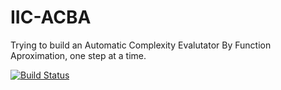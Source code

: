 # IIC-ACBA

Trying to build an Automatic Complexity Evalutator By Function Aproximation, one step at a time.

[![Build Status](https://travis-ci.org/Zialus/IIC-ACBA.svg?branch=master)](https://travis-ci.org/Zialus/IIC-ACBA)
